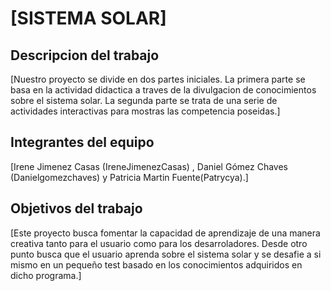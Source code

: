 # [SISTEMA SOLAR]
## Descripcion del trabajo
[Nuestro proyecto se divide en dos partes iniciales.
La primera parte se basa en la actividad didactica a traves de la divulgacion de conocimientos sobre el sistema solar.
La segunda parte se trata de una serie de actividades interactivas para mostras las competencia poseidas.]

## Integrantes del equipo
[Irene Jimenez Casas (IreneJimenezCasas) ,
Daniel Gómez Chaves (Danielgomezchaves) y
Patricia Martin Fuente(Patrycya).]

## Objetivos del trabajo
[Este proyecto busca fomentar la capacidad de aprendizaje de una manera creativa tanto 
para el usuario como para los desarroladores.
Desde otro punto busca que el usuario aprenda sobre el sistema solar 
y se desafie a si mismo en un pequeño test basado en los conocimientos 
adquiridos en dicho programa.]

